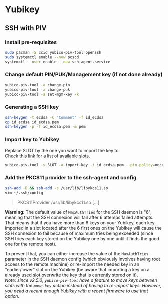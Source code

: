 # Yubikey

## SSH with PIV

### Install pre-requisites

```bash
sudo pacman -S ccid yubico-piv-tool openssh
sudo systemctl enable --now pcscd
systemctl --user enable --now ssh-agent.service
```

### Change default PIN/PUK/Management key (if not done already)

```bash
yubico-piv-tool -a change-pin
yubico-piv-tool -a change-puk
yubico-piv-tool -a set-mgm-key -k
```

### Generating a SSH key

```bash
ssh-keygen -t ecdsa -C "Comment" -f id_ecdsa
cp id_ecdsa id_ecdsa.pem
ssh-keygen -p -f id_ecdsa.pem -m pem
```

### Import key to Yubikey

Replace SLOT by the one you want to import the key to.  
Check [this link](https://docs.yubico.com/yesdk/users-manual/application-piv/slots.html) for a list of available slots.

```bash
yubico-piv-tool -s SLOT -a import-key -i id_ecdsa.pem --pin-policy=once --touch-policy=cached -k
```

### Add the PKCS11 provider to the ssh-agent and config

```bash
ssh-add -D && ssh-add -s /usr/lib/libykcs11.so
vim ~/.ssh/config
```

> PKCS11Provider /usr/lib/libykcs11.so
> [...]  

**Warning:** The default value of `MaxAuthTries` for the SSH daemon is "6", meaning that the SSH connexion will fail after 6 attemps failed attempts.  
That means that if you have more than 6 keys on your Yubikey, each key imported in a slot located after the 6 first ones on the Yubikey will cause the SSH connexion to fail because of maximum tries being exceeded (since SSH tries each key stored on the Yubikey one by one until it finds the good one for the remote host).

To prevent that, you can either increase the value of the `MaxAuthTries` parameter in the SSH daemon config (which obviously involves having root access to the remote machine) or re-import the needed key in an "earlier/lower" slot on the Yubikey (be aware that importing a key on a already used slot overwrite the key that is currently stored on it).  
*Note: since v2.5.0, `yubico-piv-tool` have a feature to move keys between slots with the `move-key` action instead of having to re-import keys. However, you need a recent enough Yubikey with a recent firmware to use that option.*

